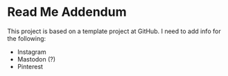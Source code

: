 # Read Me Addendum
This project is based on a template project at GitHub. I need to add info for the following:

- Instagram
- Mastodon (?)
- Pinterest
